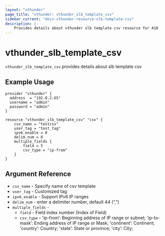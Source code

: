 ```yaml
---
layout: "vthunder"
page_title: "vthunder: vthunder_slb_template_csv"
sidebar_current: "docs-vthunder-resource-slb-template-csv"
description: |-
    Provides details about vthunder slb template csv resource for A10
---
```


# vthunder\_slb\_template\_csv

`vthunder_slb_template_csv` provides details about slb template csv
## Example Usage


```hcl
provider "vthunder" {
  address  = "192.0.2.65"
  username = "admin"
  password = "admin"
}

resource "vthunder_slb_template_csv" "csv" {
	csv_name = "testcsv"
	user_tag = "test_tag"
	ipv6_enable = 0
	delim_num = 0
	multiple_fields {
		field = 5 
		csv_type = "ip-from"
	}
}
```

## Argument Reference

* `csv_name` - Specify name of csv template
* `user_tag` - Customized tag
* `ipv6_enable` - Support IPv6 IP ranges
* `delim_num` - enter a delimiter number, default 44 (“,”)
* `multiple_fields` -
    * `field` - Field index number (Index of Field)
    * `csv_type` - 'ip-from’: Beginning address of IP range or subnet; 'ip-to-mask’: Ending address of IP range or Mask; 'continent’: Continent; 'country’: Country; 'state’: State or province; 'city’: City;


